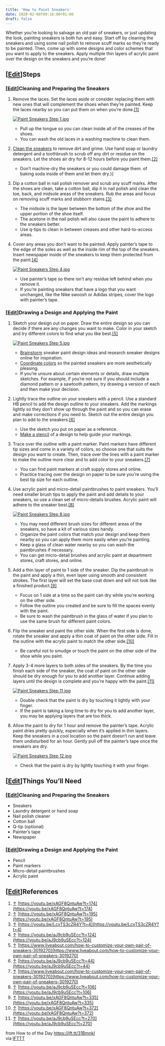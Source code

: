 ```yaml
---
title: 'How to Paint Sneakers'
date: 2020-02-08T09:16:00+01:00
draft: false
---
```


Whether you’re looking to salvage an old pair of sneakers, or just updating the look, painting sneakers is both fun and easy. Start off by cleaning the sneakers and using some nail polish to remove scuff marks so they’re ready to be painted. Then, come up with some designs and color schemes that you want to apply to the sneakers. Apply multiple thin layers of acrylic paint over the design on the sneakers and you’re done!

\[[Edit](https://www.wikihow.com/index.php?title=Paint-Sneakers&action=edit&section=1 "Edit section: Steps")\]Steps
-------------------------------------------------------------------------------------------------------------------

### \[[Edit](https://www.wikihow.com/index.php?title=Paint-Sneakers&action=edit&section=2 "Edit section: Cleaning and Preparing the Sneakers")\]Cleaning and Preparing the Sneakers

1.  Remove the laces. Set the laces aside or consider replacing them with new ones that will complement the shoes when they’re painted. Keep the laces nearby so you can put them on when you’re done.[\[1\]](#_note-1)  
      
    
    [![Paint Sneakers Step 1.jpg](https://www.wikihow.com/images/thumb/e/ee/Paint-Sneakers-Step-1.jpg/aid11351299-v4-728px-Paint-Sneakers-Step-1.jpg)](https://www.wikihow.com/Image:Paint-Sneakers-Step-1.jpg)
    
    *   Pull up the tongue so you can clean inside all of the creases of the shoes.
    *   You can wash the old laces in a washing machine to clean them.
2.  [Clean the sneakers](https://www.wikihow.com/Clean-Sneakers "Clean Sneakers") to remove dirt and grime. Use hand soap or laundry detergent and a toothbrush to scrub off any dirt or residue on the sneakers. Let the shoes air dry for 8-12 hours before you paint them.[\[2\]](#_note-2)  
      
    *   Don’t machine-dry the sneakers or you could damage them. of baking soda inside of them and let them dry.}}
3.  Dip a cotton ball in nail polish remover and scrub any scuff marks. After the shoes are clean, take a cotton ball, dip it in nail polish and clean the toe, back, and midsole areas of the sneakers. Rub the areas and focus on removing scuff marks and stubborn stains.[\[3\]](#_note-3)  
      
    *   The midsole is the layer between the bottom of the shoe and the upper portion of the shoe itself.
    *   The acetone in the nail polish will also cause the paint to adhere to the sneakers better.
    *   Use q-tips to clean in between creases and other hard-to-access areas.
4.  Cover any areas you don’t want to be painted. Apply painter’s tape to the edge of the soles as well as the inside rim of the top of the sneakers. Insert newspaper inside of the sneakers to keep them protected from the paint.[\[4\]](#_note-4)  
      
    
    [![Paint Sneakers Step 4.jpg](https://www.wikihow.com/images/thumb/7/72/Paint-Sneakers-Step-4.jpg/aid11351299-v4-728px-Paint-Sneakers-Step-4.jpg)](https://www.wikihow.com/Image:Paint-Sneakers-Step-4.jpg)
    
    *   Use painter’s tape so there isn’t any residue left behind when you remove it.
    *   If you’re painting sneakers that have a logo that you want unchanged, like the Nike swoosh or Adidas stripes, cover the logo with painter’s tape.

### \[[Edit](https://www.wikihow.com/index.php?title=Paint-Sneakers&action=edit&section=3 "Edit section: Drawing a Design and Applying the Paint")\]Drawing a Design and Applying the Paint

1.  Sketch your design out on paper. Draw the entire design so you can decide if there are any changes you want to make. Color in your sketch and try different colors to find what you like best.[\[5\]](#_note-5)
    
    [![Paint Sneakers Step 5.jpg](https://www.wikihow.com/images/thumb/a/ae/Paint-Sneakers-Step-5.jpg/aid11351299-v4-728px-Paint-Sneakers-Step-5.jpg)](https://www.wikihow.com/Image:Paint-Sneakers-Step-5.jpg)
    
    *   [Brainstorm](https://www.wikihow.com/Brainstorm "Brainstorm") sneaker paint design ideas and research sneaker designs online for inspiration.
    *   [Coordinate colors](https://www.wikihow.com/Coordinate-Colors "Coordinate Colors") so the painted sneakers are more aesthetically pleasing.
    *   If you’re unsure about certain elements or details, draw multiple sketches. For example, if you’re not sure if you should include a diamond pattern or a sawtooth pattern, try drawing a version of each and then make your decision.
2.  Lightly trace the outline on your sneakers with a pencil. Use a standard HB pencil to add the design outline to your sneakers. Add the markings lightly so they don’t show up through the paint and so you can erase and make corrections if you need to. Sketch out the entire design you plan to add to the sneakers.[\[6\]](#_note-6)  
      
    *   Use the sketch you put on paper as a reference.
    *   [Make a stencil](https://www.wikihow.com/Make-a-Stencil "Make a Stencil") of a design to help guide your markings.
3.  Trace over the outline with a paint marker. Paint markers have different tip sizes and come in a variety of colors, so choose one that suits the design you want to create. Then, trace over the lines with a paint marker to make the outline more clear and to add color to your sneakers.[\[7\]](#_note-7)  
      
    *   You can find paint markers at craft supply stores and online.
    *   Practice tracing over the design on paper to be sure you’re using the best tip size for each outline.
4.  Use acrylic paint and micro-detail paintbrushes to paint sneakers. You’ll need smaller brush tips to apply the paint and add details to your sneakers, so use a clean set of micro-details brushes. Acrylic paint will adhere to the sneaker best.[\[8\]](#_note-8)
    
    [![Paint Sneakers Step 8.jpg](https://www.wikihow.com/images/thumb/6/68/Paint-Sneakers-Step-8.jpg/aid11351299-v4-728px-Paint-Sneakers-Step-8.jpg)](https://www.wikihow.com/Image:Paint-Sneakers-Step-8.jpg)
    
    *   You may need different brush sizes for different areas of the sneakers, so have a kit of various sizes handy.
    *   Organize the paint colors that match your design and keep them nearby so you can apply them more easily when you’re painting.
    *   Keep a glass of clean water nearby so you can wash the paintbrushes if necessary.
    *   You can get micro-detail brushes and acrylic paint at department stores, craft stores, and online.
5.  Add a thin layer of paint to 1 side of the sneaker. Dip the paintbrush in the paint and apply a thin, even layer using smooth and consistent strokes. The first layer will set the base coat down and will not look like a finished product.[\[9\]](#_note-9)  
      
    *   Focus on 1 side at a time so the paint can dry while you’re working on the other side.
    *   Follow the outline you created and be sure to fill the spaces evenly with the paint.
    *   Be sure to wash the paintbrush in the glass of water if you plan to use the same brush for different paint colors.
6.  Flip the sneaker and paint the other side. When the first side is done, rotate the sneaker and apply a thin coat of paint on the other side. Fill in the outline with the acrylic paint to match the other side.[\[10\]](#_note-10)  
      
    *   Be careful not to smudge or touch the paint on the other side of the shoe while you paint.
7.  Apply 3-4 more layers to both sides of the sneakers. By the time you finish each side of the sneaker, the coat of paint on the other side should be dry enough for you to add another layer. Continue adding layers until the design is complete and you’re happy with the paint.[\[11\]](#_note-11)  
      
    
    [![Paint Sneakers Step 11.jpg](https://www.wikihow.com/images/thumb/0/09/Paint-Sneakers-Step-11.jpg/aid11351299-v4-728px-Paint-Sneakers-Step-11.jpg)](https://www.wikihow.com/Image:Paint-Sneakers-Step-11.jpg)
    
    *   Double check that the paint is dry by touching it lightly with your finger.
    *   If the paint is taking a long time to dry for you to add another layer, you may be applying layers that are too thick.
8.  Allow the paint to dry for 1 hour and remove the painter’s tape. Acrylic paint dries pretty quickly, especially when it’s applied in thin layers. Keep the sneakers in a cool location so the paint doesn’t run and leave them undisturbed for an hour. Gently pull off the painter’s tape once the sneakers are dry.
    
    [![Paint Sneakers Step 12.jpg](https://www.wikihow.com/images/thumb/b/b8/Paint-Sneakers-Step-12.jpg/aid11351299-v4-728px-Paint-Sneakers-Step-12.jpg)](https://www.wikihow.com/Image:Paint-Sneakers-Step-12.jpg)
    
    *   Check that the paint is dry by lightly touching it with your finger.

\[[Edit](https://www.wikihow.com/index.php?title=Paint-Sneakers&action=edit&section=4 "Edit section: Things You’ll Need")\]Things You’ll Need
---------------------------------------------------------------------------------------------------------------------------------------------

### \[[Edit](https://www.wikihow.com/index.php?title=Paint-Sneakers&action=edit&section=5 "Edit section: Cleaning and Preparing the Sneakers")\]Cleaning and Preparing the Sneakers

*   Sneakers
*   Laundry detergent or hand soap
*   Nail polish cleaner
*   Cotton ball
*   Q-tip (optional)
*   Painter’s tape
*   Newspaper

### \[[Edit](https://www.wikihow.com/index.php?title=Paint-Sneakers&action=edit&section=6 "Edit section: Drawing a Design and Applying the Paint")\]Drawing a Design and Applying the Paint

*   Pencil
*   Paint markers
*   Micro-detail paintbrushes
*   Acrylic paint

\[[Edit](https://www.wikihow.com/index.php?title=Paint-Sneakers&action=edit&section=7 "Edit section: References")\]References
-----------------------------------------------------------------------------------------------------------------------------

1.  [↑](#_ref-1) [https://youtu.be/xAGF8QntuAw?t=174](https://youtu.be/xAGF8QntuAw?t=174)
2.  [↑](#_ref-2) [https://youtu.be/xAGF8QntuAw?t=195](https://youtu.be/xAGF8QntuAw?t=195)
3.  [↑](#_ref-3) [https://youtu.be/LcvTS3cZR4Y?t=4](https://youtu.be/LcvTS3cZR4Y?t=4)
4.  [↑](#_ref-4) [https://youtu.be/aJ9cb9uSEcc?t=124](https://youtu.be/aJ9cb9uSEcc?t=124)
5.  [↑](#_ref-5) [https://www.liveabout.com/how-to-customize-your-own-pair-of-sneakers-3019270](https://www.liveabout.com/how-to-customize-your-own-pair-of-sneakers-3019270)
6.  [↑](#_ref-6) [https://youtu.be/aJ9cb9uSEcc?t=44](https://youtu.be/aJ9cb9uSEcc?t=44)
7.  [↑](#_ref-7) [https://www.liveabout.com/how-to-customize-your-own-pair-of-sneakers-3019270](https://www.liveabout.com/how-to-customize-your-own-pair-of-sneakers-3019270)
8.  [↑](#_ref-8) [https://youtu.be/aJ9cb9uSEcc?t=106](https://youtu.be/aJ9cb9uSEcc?t=106)
9.  [↑](#_ref-9) [https://youtu.be/xAGF8QntuAw?t=335](https://youtu.be/xAGF8QntuAw?t=335)
10.  [↑](#_ref-10) [https://youtu.be/xAGF8QntuAw?t=372](https://youtu.be/xAGF8QntuAw?t=372)
11.  [↑](#_ref-11) [https://youtu.be/aJ9cb9uSEcc?t=270](https://youtu.be/aJ9cb9uSEcc?t=270)

  
  
from How to of the Day https://ift.tt/31BmnkI  
via [IFTTT](https://ifttt.com/?ref=da&site=blogger)